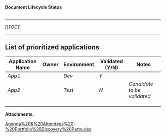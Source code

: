   

**Document Lifecycle Status**

|    |    |    |    |
| --- | --- | --- | --- |

  

* * *

[[_TOC_]]

* * *

List of prioritized applications
--------------------------------

  

|   **Application Name**     |   **Owner**     |   **Environment**     |   **Validated (Y/N)**     |   **Notes**     |
| --- | --- | --- | --- | --- |
|   _App1_   |         |   _Dev_   |   _Y_   |         |
|   _App2_   |     | _Test_ |   _N_   |   _Candidate to be validated_   |
|         |         |         |         |         |
|         |         |         |         |         |
|     |     |     |     |     |

 **Attachments:** 


[Agenda%20&%20Attendees%20-%20Portfolio%20Discovery%20Party.xlsx](/.attachments/DK-Portfolio/Agenda%20&%20Attendees%20-%20Portfolio%20Discovery%20Party.xlsx)
